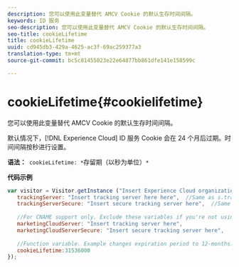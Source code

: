 ```yaml
---
description: 您可以使用此变量替代 AMCV Cookie 的默认生存时间间隔。
keywords: ID 服务
seo-description: 您可以使用此变量替代 AMCV Cookie 的默认生存时间间隔。
seo-title: cookieLifetime
title: cookieLifetime
uuid: cd945db3-429a-4625-ac3f-69ac259377a3
translation-type: tm+mt
source-git-commit: bc5c81455023e22e64877bb861dfe141e158599c

---
```



# cookieLifetime{#cookielifetime}

您可以使用此变量替代 AMCV Cookie 的默认生存时间间隔。

默认情况下，[!DNL Experience Cloud] ID 服务 Cookie 会在 24 个月后过期。时间间隔按秒进行设置。

**语法：**` cookieLifetime: *`存留期（以秒为单位）`*`

**代码示例**

```js
var visitor = Visitor.getInstance ("Insert Experience Cloud organization ID here",{ 
   trackingServer: "Insert tracking server here here",  //Same as s.trackingServer 
   trackingServerSecure: "Insert secure tracking server here",  //Same as s.trackingServerSecure 
 
   //For CNAME support only. Exclude these variables if you're not using CNAME 
   marketingCloudServer: "Insert tracking server here", 
   marketingCloudServerSecure: "Insert secure tracking server here", 
 
   //Function variable. Example changes expiration period to 12-months. 
   cookieLifetime:31536000 
});
```

